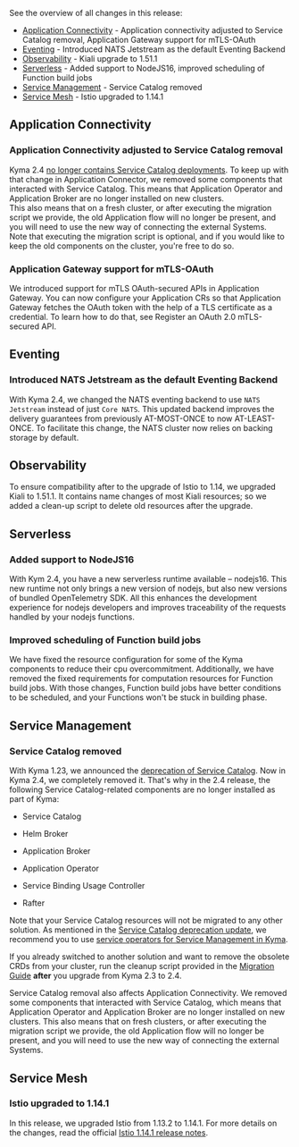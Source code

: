 <!-- overview -->

See the overview of all changes in this release:

- [Application Connectivity](#application-connectivity) - Application connectivity adjusted to Service Catalog removal, Application Gateway support for mTLS-OAuth
- [Eventing](#eventing) - Introduced NATS Jetstream as the default Eventing Backend 
- [Observability](#observability) - Kiali upgrade to 1.51.1
- [Serverless](#serverless) - Added support to NodeJS16, improved scheduling of Function build jobs
- [Service Management](#service-management) - Service Catalog removed
- [Service Mesh](#service-mesh) - Istio upgraded to 1.14.1

 
## Application Connectivity 
 
### Application Connectivity adjusted to Service Catalog removal 

Kyma 2.4 [no longer contains Service Catalog deployments](#service-catalog-removed). To keep up with that change in Application Connector, we removed some components that interacted with Service Catalog. This means that Application Operator and Application Broker are no longer installed on new clusters.  
This also means that on a fresh cluster, or after executing the migration script we provide, the old Application flow will no longer be present, and you will need to use the new way of connecting the external Systems.  
Note that executing the migration script is optional, and if you would like to keep the old components on the cluster, you're free to do so. 

### Application Gateway support for mTLS-OAuth 

We introduced support for mTLS OAuth-secured APIs in Application Gateway. You can now configure your Application CRs so that Application Gateway fetches the OAuth token with the help of a TLS certificate as a credential. To learn how to do that, see Register an OAuth 2.0 mTLS-secured API. 

## Eventing 

### Introduced NATS Jetstream as the default Eventing Backend 

With Kyma 2.4, we changed the NATS eventing backend to use `NATS Jetstream` instead of just `Core NATS`. This updated backend improves the delivery guarantees from previously AT-MOST-ONCE to now AT-LEAST-ONCE. To facilitate this change, the NATS cluster now relies on backing storage by default.  


## Observability 

To ensure compatibility after to the upgrade of Istio to 1.14, we upgraded Kiali to 1.51.1. It contains name changes of most Kiali resources; so we added a clean-up script to delete old resources after the upgrade. 
 
## Serverless 
 
### Added support to NodeJS16 

With Kym 2.4, you have a new serverless runtime available – nodejs16. 
This new runtime not only brings a new version of nodejs, but also new versions of  bundled OpenTelemetry SDK. All this enhances the development experience for nodejs developers and improves traceability of the requests handled by your nodejs functions. 
 
### Improved scheduling of Function build jobs 
We have fixed the resource configuration for some of the Kyma components to reduce their cpu overcommitment. Additionally, we have removed the fixed requirements for computation resources for Function build jobs. With those changes, Function build jobs have better conditions to be scheduled, and your Functions won't be stuck in building phase. 


## Service Management 


### Service Catalog removed 

With Kyma 1.23, we announced the [deprecation of Service Catalog](https://kyma-project.io/blog/2021/6/2/release-notes-123#service-management). Now in Kyma 2.4, we completely removed it. That's why in the 2.4 release, the following Service Catalog-related components are no longer installed as part of Kyma: 

- Service Catalog 

- Helm Broker 

- Application Broker 

- Application Operator 

- Service Binding Usage Controller 

- Rafter 


Note that your Service Catalog resources will not be migrated to any other solution. As mentioned in the [Service Catalog deprecation update](https://kyma-project.io/blog/2021/12/7/release-notes-20#service-catalog-deprecation-update), we recommend you to use [service operators for Service Management in Kyma](https://kyma-project.io/docs/kyma/main/01-overview/main-areas/service-management/smgt-01-overview/). 

 
If you already switched to another solution and want to remove the obsolete CRDs from your cluster, run the cleanup script provided in the [Migration Guide](https://kyma-project.io/docs/kyma/2.4/migration-guide-2.3-2.4) **after** you upgrade from Kyma 2.3 to 2.4. 
 
 Service Catalog removal also affects Application Connectivity. We removed some components that interacted with Service Catalog, which means that Application Operator and Application Broker are no longer installed on new clusters. This also means that on fresh clusters, or after executing the migration script we provide, the old Application flow will no longer be present, and you will need to use the new way of connecting the external Systems. 
## Service Mesh 

### Istio upgraded to 1.14.1 

In this release, we upgraded Istio from 1.13.2 to 1.14.1. For more details on the changes, read the official [Istio 1.14.1 release notes](https://istio.io/latest/news/releases/1.14.x/announcing-1.14.1/). 
